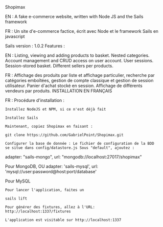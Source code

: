 Shopimax

EN : A fake e-commerce website, written with Node JS and the Sails framework

FR : Un site d'e-commerce factice, écrit avec Node et le framework Sails en javascript

Sails version : 1.0.2
Features :

EN : Listing, viewing and adding products to basket. Nested categories. Account management and CRUD access on user account. User sessions. Session-stored basket. Different sellers per products.

FR : Affichage des produits par liste et affichage particulier, recherche par catégories emboîtées, gestion de compte classique et gestion de session utilisateur. Panier d'achat stocké en session. Affichage de différents vendeurs par produits.
INSTALLATION EN FRANÇAIS

FR : Procédure d'installation :

    Installez NodeJS et NPM, si ce n'est déjà fait

    Installez Sails

    Maintenant, copiez Shopimax en faisant :

    git clone https://github.com/GabrielPoint/Shopimax.git

    Configurer la base de donnée : Le fichier de configuration de la BDD se situe dans config/datastore.js Sous "default", ajoutez :

adapter: "sails-mongo",
url: "mongodb://localhost:27017/shopimax"

Pour MongoDB, OU
adapter: 'sails-mysql',
url: 'mysql://user:password@host:port/database'

Pour MySQL

    Pour lancer l'application, faites un

    sails lift

    Pour générer des fixtures, allez à l'URL: http://localhost:1337/fixtures

    L'application est visitable sur http://localhost:1337
